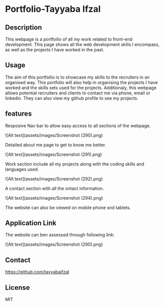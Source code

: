 # Portfolio-Tayyaba Ifzal

## Description
This webpage is a portfoilio of all my work related to front-end development. This page shows all the web development skills I encompass, as well as the projects I have worked in the past.

## Usage
The aim of this portfoilio is to showcase my skills to the recruiters in an organised way. This portfolio will also help in organising the projects I have worked and the skills sets used for the projects. Additionaly, this webpage allows potential recruiters and clients to contact me via phone, email or linkedin. They can also view my github profile to see my projects.

## features
Resposive Nav bar to allow easy access to all sections of the webpage.


![Alt text](assets/images/Screenshot (290).png)



Detailed about me page to get to know me better.


![Alt text](assets/images/Screenshot (291).png)



Work section include all my projects along with the coding skills and languages used.


![Alt text](assets/images/Screenshot (292).png)



A contact section with all the ontact information.


![Alt text](assets/images/Screenshot (294).png)


The website can also be viewed on mobile phone snd tablets. 

## Application Link
The website can ben assessed through following link:



![Alt text](assets/images/Screenshot (290).png)


## Contact
https://github.com/tayyabaifzal

## License
MIT
